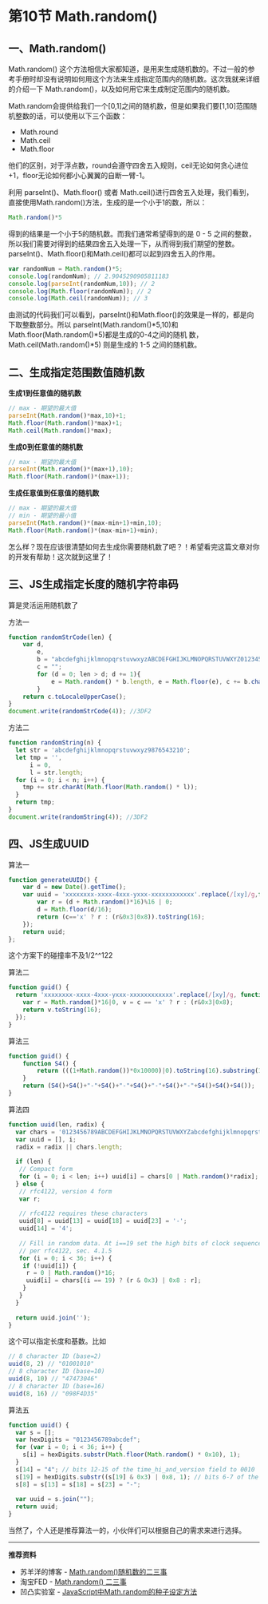 # 第10节 Math.random\(\)

## 一、Math.random\(\)

Math.random\(\) 这个方法相信大家都知道，是用来生成随机数的。不过一般的参考手册时却没有说明如何用这个方法来生成指定范围内的随机数。这次我就来详细的介绍一下 Math.random\(\)，以及如何用它来生成制定范围内的随机数。

Math.random会提供给我们一个\[0,1\]之间的随机数，但是如果我们要\[1,10\]范围随机整数的话，可以使用以下三个函数：

* Math.round
* Math.ceil
* Math.floor

他们的区别，对于浮点数，round会遵守四舍五入规则，ceil无论如何贪心进位+1，floor无论如何都小心翼翼的自断一臂-1。

利用 parseInt\(\)、Math.floor\(\) 或者 Math.ceil\(\)进行四舍五入处理，我们看到，直接使用Math.random\(\)方法，生成的是一个小于1的数，所以：

```js
Math.random()*5
```

得到的结果是一个小于5的随机数。而我们通常希望得到的是 0 - 5 之间的整数，所以我们需要对得到的结果四舍五入处理一下，从而得到我们期望的整数。parseInt\(\)、Math.floor\(\)和Math.ceil\(\)都可以起到四舍五入的作用。

```js
var randomNum = Math.random()*5;
console.log(randomNum); // 2.9045290905811183 
console.log(parseInt(randomNum,10)); // 2
console.log(Math.floor(randomNum)); // 2
console.log(Math.ceil(randomNum)); // 3
```

由测试的代码我们可以看到，parseInt\(\)和Math.floor\(\)的效果是一样的，都是向下取整数部分。所以 parseInt\(Math.random\(\)\*5,10\)和Math.floor\(Math.random\(\)\*5\)都是生成的0-4之间的随机 数，Math.ceil\(Math.random\(\)\*5\) 则是生成的 1-5 之间的随机数。

## 二、生成指定范围数值随机数

**生成1到任意值的随机数**

```js
// max - 期望的最大值
parseInt(Math.random()*max,10)+1;
Math.floor(Math.random()*max)+1;
Math.ceil(Math.random()*max);
```

**生成0到任意值的随机数**

```js
// max - 期望的最大值
parseInt(Math.random()*(max+1),10);
Math.floor(Math.random()*(max+1));
```

**生成任意值到任意值的随机数**

```js
// max - 期望的最大值
// min - 期望的最小值
parseInt(Math.random()*(max-min+1)+min,10);
Math.floor(Math.random()*(max-min+1)+min);
```

怎么样？现在应该很清楚如何去生成你需要随机数了吧？！希望看完这篇文章对你的开发有帮助！这次就到这里了！

## 三、JS生成指定长度的随机字符串码

算是灵活运用随机数了

方法一

```js
function randomStrCode(len) {
    var d,
        e,
        b = "abcdefghijklmnopqrstuvwxyzABCDEFGHIJKLMNOPQRSTUVWXYZ0123456789",
        c = "";
        for (d = 0; len > d; d += 1){
            e = Math.random() * b.length, e = Math.floor(e), c += b.charAt(e);
        }
    return c.toLocaleUpperCase();
}
document.write(randomStrCode(4)); //3DF2
```

方法二

```js
function randomString(n) {  
  let str = 'abcdefghijklmnopqrstuvwxyz9876543210';
  let tmp = '',
      i = 0,
      l = str.length;
  for (i = 0; i < n; i++) {
    tmp += str.charAt(Math.floor(Math.random() * l));
  }
  return tmp;
}
document.write(randomString(4)); //3DF2
```

## 四、JS生成UUID

算法一

```js
function generateUUID() {
    var d = new Date().getTime();
    var uuid = 'xxxxxxxx-xxxx-4xxx-yxxx-xxxxxxxxxxxx'.replace(/[xy]/g,function(c){
        var r = (d + Math.random()*16)%16 | 0;
        d = Math.floor(d/16);
        return (c=='x' ? r : (r&0x3|0x8)).toString(16);
    });
    return uuid;
};
```

这个方案下的碰撞率不及1/2^^122

算法二

```js
function guid() {
  return 'xxxxxxxx-xxxx-4xxx-yxxx-xxxxxxxxxxxx'.replace(/[xy]/g, function(c) {
    var r = Math.random()*16|0, v = c == 'x' ? r : (r&0x3|0x8);
    return v.toString(16);
  });
}
```

算法三

```js
function guid() {
    function S4() {
        return (((1+Math.random())*0x10000)|0).toString(16).substring(1);
    }
    return (S4()+S4()+"-"+S4()+"-"+S4()+"-"+S4()+"-"+S4()+S4()+S4());
}
```

算法四

```js
function uuid(len, radix) {
  var chars = '0123456789ABCDEFGHIJKLMNOPQRSTUVWXYZabcdefghijklmnopqrstuvwxyz'.split('');
  var uuid = [], i;
  radix = radix || chars.length;
  
  if (len) {
   // Compact form
   for (i = 0; i < len; i++) uuid[i] = chars[0 | Math.random()*radix];
  } else {
   // rfc4122, version 4 form
   var r;
  
   // rfc4122 requires these characters
   uuid[8] = uuid[13] = uuid[18] = uuid[23] = '-';
   uuid[14] = '4';
  
   // Fill in random data. At i==19 set the high bits of clock sequence as
   // per rfc4122, sec. 4.1.5
   for (i = 0; i < 36; i++) {
    if (!uuid[i]) {
     r = 0 | Math.random()*16;
     uuid[i] = chars[(i == 19) ? (r & 0x3) | 0x8 : r];
    }
   }
  }
  
  return uuid.join('');
}
```

这个可以指定长度和基数。比如

```js
// 8 character ID (base=2)
uuid(8, 2) // "01001010"
// 8 character ID (base=10)
uuid(8, 10) // "47473046"
// 8 character ID (base=16)
uuid(8, 16) // "098F4D35"
```

算法五

```js
function uuid() {
  var s = [];
  var hexDigits = "0123456789abcdef";
  for (var i = 0; i < 36; i++) {
    s[i] = hexDigits.substr(Math.floor(Math.random() * 0x10), 1);
  }
  s[14] = "4"; // bits 12-15 of the time_hi_and_version field to 0010
  s[19] = hexDigits.substr((s[19] & 0x3) | 0x8, 1); // bits 6-7 of the clock_seq_hi_and_reserved to 01
  s[8] = s[13] = s[18] = s[23] = "-";
  
  var uuid = s.join("");
  return uuid;
}
```

当然了，个人还是推荐算法一的，小伙伴们可以根据自己的需求来进行选择。

---

**推荐资料**

* 苏羊洋的博客 - [Math.random\(\)随机数的二三事](https://soulteary.com/2014/07/05/js-math-random-trick.html)
* 淘宝FED - [Math.random\(\) 二三事](http://taobaofed.org/blog/2015/12/07/some-thing-about-random/)
* 凹凸实验室 - [JavaScript中Math.random的种子设定方法](https://aotu.io/notes/2016/04/14/math-random/index.html)



